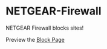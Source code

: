 # NETGEAR-Firewall
NETGEAR Firewall blocks sites!

Preview the [Block Page](https://jtrent238.github.io/NETGEAR-Firewall/blocked/preview.html)
